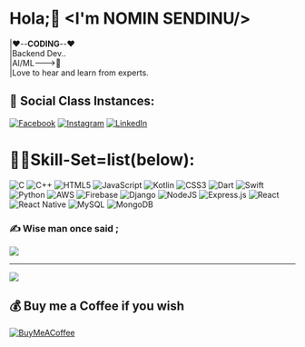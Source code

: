 #                                                       Hola;👋 <I'm NOMIN SENDINU/>
|♥️--<b>CODING</b>--♥️<br>|Backend Dev..<br>|AI/ML--->🤍<br>|Love to hear and learn from experts.


## 🦧 Social Class Instances:
[![Facebook](https://img.shields.io/badge/Facebook-%231877F2.svg?logo=Facebook&logoColor=white)](https://web.facebook.com/nomin.sendinu) [![Instagram](https://img.shields.io/badge/Instagram-%23E4405F.svg?logo=Instagram&logoColor=white)](https://instagram.com/_novolfz_) [![LinkedIn](https://img.shields.io/badge/LinkedIn-%230077B5.svg?logo=linkedin&logoColor=white)](https://www.linkedin.com/in/nomin-sendinu-03804a199/) 

# 🥷🏻Skill-Set=list(below):
![C](https://img.shields.io/badge/c-%2300599C.svg?style=flat&logo=c&logoColor=white) ![C++](https://img.shields.io/badge/c++-%2300599C.svg?style=flat&logo=c%2B%2B&logoColor=white) ![HTML5](https://img.shields.io/badge/html5-%23E34F26.svg?style=flat&logo=html5&logoColor=white) ![JavaScript](https://img.shields.io/badge/javascript-%23323330.svg?style=flat&logo=javascript&logoColor=%23F7DF1E) ![Kotlin](https://img.shields.io/badge/kotlin-%230095D5.svg?style=flat&logo=kotlin&logoColor=white) ![CSS3](https://img.shields.io/badge/css3-%231572B6.svg?style=flat&logo=css3&logoColor=white) ![Dart](https://img.shields.io/badge/dart-%230175C2.svg?style=flat&logo=dart&logoColor=white) ![Swift](https://img.shields.io/badge/swift-F54A2A?style=flat&logo=swift&logoColor=white) ![Python](https://img.shields.io/badge/python-3670A0?style=flat&logo=python&logoColor=ffdd54) ![AWS](https://img.shields.io/badge/AWS-%23FF9900.svg?style=flat&logo=amazon-aws&logoColor=white) ![Firebase](https://img.shields.io/badge/firebase-%23039BE5.svg?style=flat&logo=firebase)  ![Django](https://img.shields.io/badge/django-%23092E20.svg?style=flat&logo=django&logoColor=white)  ![NodeJS](https://img.shields.io/badge/node.js-6DA55F?style=flat&logo=node.js&logoColor=white) ![Express.js](https://img.shields.io/badge/express.js-%23404d59.svg?style=flat&logo=express&logoColor=%2361DAFB) ![React](https://img.shields.io/badge/react-%2320232a.svg?style=flat&logo=react&logoColor=%2361DAFB) ![React Native](https://img.shields.io/badge/react_native-%2320232a.svg?style=flat&logo=react&logoColor=%2361DAFB) ![MySQL](https://img.shields.io/badge/mysql-%2300f.svg?style=flat&logo=mysql&logoColor=white) ![MongoDB](https://img.shields.io/badge/MongoDB-%234ea94b.svg?style=flat&logo=mongodb&logoColor=white) 



### ✍️ Wise man once said ;
![](https://quotes-github-readme.vercel.app/api?type=vetical&theme=dark)

---
[![](https://visitcount.itsvg.in/api?id=CodeOdinZ&icon=8&color=2)](https://visitcount.itsvg.in)

  ## 💰 Buy me a Coffee if you wish
  [![BuyMeACoffee](https://img.shields.io/badge/Buy%20Me%20a%20Coffee-ffdd00?style=for-the-badge&logo=buy-me-a-coffee&logoColor=black)](https://buymeacoffee.com/terraappu) 

  
<!-- Proudly created with GPRM ( https://gprm.itsvg.in ) -->
